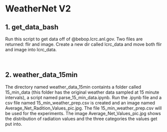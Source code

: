 # WeatherNet V2

## 1. get_data_bash
Run this script to get data off of @bebop.lcrc.anl.gov. Two files are returned: flir and image. Create a new dir called lcrc_data and move both flir and image 
into lcrc_data.

<br>

## 2. weather_data_15min
The directory named weather_data_15min containts a folder called 15_min_data (this folder has the original weather data sampled at 15 minute intervals),
a script named parse_15_min_data.ipynb. Run the .ipynb file and a csv file named 15_min_weather_prep.csv is created and an image named Average_Net_Radition_Values_pic.jpg.
The file 15_min_weather_prep.csv will be used for the experiments. The image Average_Net_Values_pic.jpg shows the distribution of radiation values and the
three categories the values get put into.
